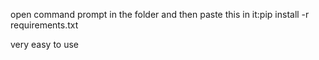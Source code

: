  open command prompt in the folder and then paste this in it:pip install -r requirements.txt
 
 very easy to use
